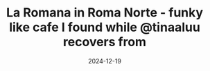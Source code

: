 ---
layout: post
title: "La Romana in Roma Norte - funky like cafe I found while @tinaaluu recovers from"
date: 2024-12-19
city: "Unknown"
country: "Unknown"
continent: "World"
latitude: 
longitude: 
cafe_name: ""
rating: 
notes: "La Romana in Roma Norte - funky like cafe I found while @tinaaluu recovers from last nice"
image_url: "/media/posts/202412/470912050_18484676158001623_5735907665425265596_n_18324351490092828.jpg"
images:
  - "/media/posts/202412/470912050_18484676158001623_5735907665425265596_n_18324351490092828.jpg"
  - "/media/posts/202412/470912028_18484676173001623_7550787257529163035_n_18029278220616816.jpg"
  - "/media/posts/202412/470894625_18484676185001623_201123336751560429_n_18287903434242548.jpg"
  - "/media/posts/202412/470901242_18484676194001623_1100655356662445534_n_18264086791254110.jpg"
  - "/media/posts/202412/470912236_18484676206001623_7025889596057692839_n_18046514185932043.jpg"
  - "/media/posts/202412/470935536_18484676215001623_2455840590617364634_n_18112649239431694.jpg"
  - "/media/posts/202412/470944702_18484676224001623_8853744207972376310_n_18017290868410351.jpg"
  - "/media/posts/202412/470915594_18484676233001623_6091087326651280769_n_18023647229320112.jpg"
instagram_url: ""
---